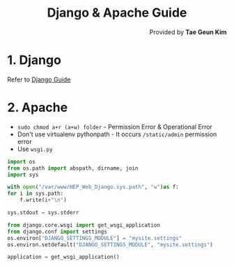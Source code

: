 <h1 style="text-align:center">Django & Apache Guide</h1>
<p style="text-align:right">Provided by <b>Tae Geun Kim</b></p>

# 1. Django

Refer to <a href="https://github.com/Axect/Webtutorial/blob/master/Tutorial2/guide.md">Django Guide</a>

# 2. Apache

* ```sudo chmod a+r (a+w) folder``` - Permission Error & Operational Error
* Don't use virtualenv pythonpath - It occurs ```/static/admin``` permission error
* Use ```wsgi.py```

```python
import os
from os.path import abspath, dirname, join
import sys

with open("/var/www/HEP_Web_Django.sys.path", "w")as f:
for i in sys.path:
    f.write(i+"\n")

sys.stdout = sys.stderr

from django.core.wsgi import get_wsgi_application
from django.conf import settings
os.environ["DJANGO_SETTINGS_MODULE"] = "mysite.settings"
os.environ.setdefault("DJANGO_SETTINGS_MODULE", "mysite.settings")

application = get_wsgi_application()
```